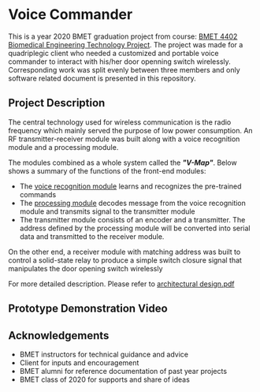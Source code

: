 # Voice Commander 
This is a year 2020 BMET graduation project from course: [BMET 4402 Biomedical Engineering Technology Project](https://www.bcit.ca/outlines/20201011965/).
The project was made for a quadriplegic client who needed a customized and portable voice commander to 
interact with his/her door openning switch wirelessly. Corresponding work was split evenly between
three members and only software related document is presented in this repository.

## Project Description
The central technology used for wireless communication is the radio frequency which mainly served the purpose of low power consumption.
An RF transmitter-receiver module was built along with a voice recognition module and a processing module. 

The modules combined as a whole system called the ***"V-Map"***. 
Below shows a summary of the functions of the front-end modules:

- The [voice recognition module](https://github.com/TimKong21/Voice-Commender-/tree/main/reference%20documents/voice%20recognition%20module) learns and recognizes the pre-trained commands
- The [processing module](https://github.com/TimKong21/Voice-Commender-/tree/main/reference%20documents/arduino%20interface) decodes message from the voice recognition module and transmits signal to the transmitter module
- The transmitter module consists of an encoder and a transmitter. The address defined by the processing module will be converted into serial data and transmitted to the receiver module.

On the other end, a receiver module with matching address was built to control a solid-state relay 
to produce a simple switch closure signal that manipulates the door opening switch wirelessly
 
For more detailed description. Please refer to [architectural design.pdf](https://github.com/TimKong21/Voice-Commender-/blob/main/architectural%20design.pdf)

## Prototype Demonstration Video

## Acknowledgements
 - BMET instructors for technical guidance and advice
 - Client for inputs and encouragement
 - BMET alumni for reference documentation of past year projects
 - BMET class of 2020 for supports and share of ideas
  
